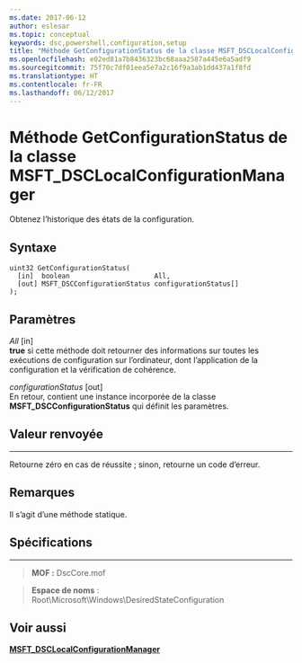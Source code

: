 ```yaml
---
ms.date: 2017-06-12
author: eslesar
ms.topic: conceptual
keywords: dsc,powershell,configuration,setup
title: "Méthode GetConfigurationStatus de la classe MSFT_DSCLocalConfigurationManager"
ms.openlocfilehash: e02ed81a7b8436323bc68aaa2587a445e6a5adf9
ms.sourcegitcommit: 75f70c7df01eea5e7a2c16f9a3ab1dd437a1f8fd
ms.translationtype: HT
ms.contentlocale: fr-FR
ms.lasthandoff: 06/12/2017
---
```

<a id="getconfigurationstatus-method-of-the-msftdsclocalconfigurationmanager-class" class="xliff"></a>
# Méthode GetConfigurationStatus de la classe MSFT_DSCLocalConfigurationManager

Obtenez l’historique des états de la configuration.

<a id="syntax" class="xliff"></a>
Syntaxe
------

```mof
uint32 GetConfigurationStatus(
  [in]  boolean                     All,
  [out] MSFT_DSCConfigurationStatus configurationStatus[]
);
```

<a id="parameters" class="xliff"></a>
Paramètres
----------

*All* \[in\]  
**true** si cette méthode doit retourner des informations sur toutes les exécutions de configuration sur l’ordinateur, dont l’application de la configuration et la vérification de cohérence.

*configurationStatus* \[out\]  
En retour, contient une instance incorporée de la classe **MSFT_DSCConfigurationStatus** qui définit les paramètres.

<a id="return-value" class="xliff"></a>
## Valeur renvoyée
------------

Retourne zéro en cas de réussite ; sinon, retourne un code d’erreur.

<a id="remarks" class="xliff"></a>
## Remarques

Il s’agit d’une méthode statique.

<a id="requirements" class="xliff"></a>
## Spécifications
------------
>**MOF :** DscCore.mof

>**Espace de noms** : Root\Microsoft\Windows\DesiredStateConfiguration


<a id="see-also" class="xliff"></a>
## Voir aussi


[**MSFT_DSCLocalConfigurationManager**](msft-dsclocalconfigurationmanager.md)


 

 



